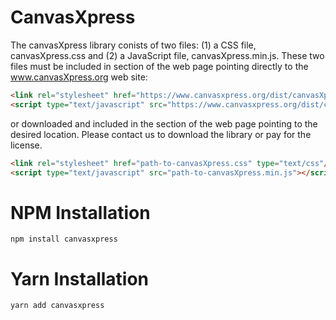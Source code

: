 # CanvasXpress

The canvasXpress library conists of two files: (1) a CSS file, canvasXpress.css and (2) a JavaScript file, canvasXpress.min.js. These two files must be included in <head> section of the web page pointing directly to the www.canvasXpress.org web site:

```html
<link rel="stylesheet" href="https://www.canvasxpress.org/dist/canvasXpress.css" type="text/css"/>
<script type="text/javascript" src="https://www.canvasxpress.org/dist/canvasXpress.min.js"></script>
```
  
or downloaded and included in the <head> section of the web page pointing to the desired location. Please contact us to download the library or pay for the license.

```html
<link rel="stylesheet" href="path-to-canvasXpress.css" type="text/css"/>
<script type="text/javascript" src="path-to-canvasXpress.min.js"></script>
```
  
# NPM Installation
```  
npm install canvasxpress
```
  
# Yarn Installation

```  
yarn add canvasxpress
```

